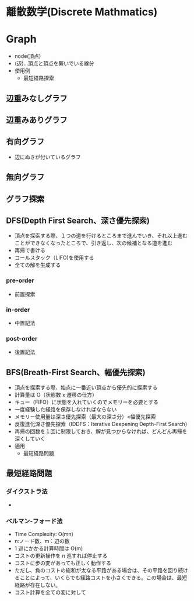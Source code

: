 # 離散数学(Discrete Mathmatics)

# Graph

- node(頂点)
- (辺)...頂点と頂点を繋いでいる線分
- 使用例
  - 最短経路探索

## 辺重みなしグラフ

## 辺重みありグラフ

## 有向グラフ

- 辺にぬきが付いているグラフ

## 無向グラフ

## グラフ探索

## DFS(Depth First Search、深さ優先探索)

- 頂点を探索する際、１つの道を行けるところまで進んでいき、それ以上進むことができなくなったところで、引き返し、次の候補となる道を進む
- 再帰で書ける
- コールスタック（LIFO)を使用する
- 全ての解を生成する

### pre-order

- 前置探索

### in-order

- 中置記法

### post-order

- 後置記法

## BFS(Breath-First Search、幅優先探索)

- 頂点を探索する際、始点に一番近い頂点から優先的に探索する
- 計算量は O（状態数 x 遷移の仕方）
- キュー（FIFO）に状態を入れていくのでメモリーを必要とする
- 一度経験した経路を保存しなければならない
- メモリー使用量は深さ優先探索（最大の深さ分）<幅優先探索
- 反復進化深さ優先探索（IDDFS：Iterative Deepening Depth-First Search）
- 再帰の回数を１回に制限しておき、解が見つからなければ、どんどん再帰を深くしていく
- 適用
  - 最短経路問題

## 最短経路問題

### ダイクストラ法

- 
### ベルマン-フォード法

- Time Complexity: O(mn)
- n:ノード数、m：辺の数
- 1 巡にかかる計算時間は O(m)
- コストの更新操作を n 巡すれば停止する
- コストに歩の変があっても正しく動作する
- ただし、負のコストの総和が太なる平路がある場合は、その平路を回り続けることによって、いくらでも経路コストを小さくできる。この場合は、最短経路が存在しない。
- コスト計算を全ての変に対して